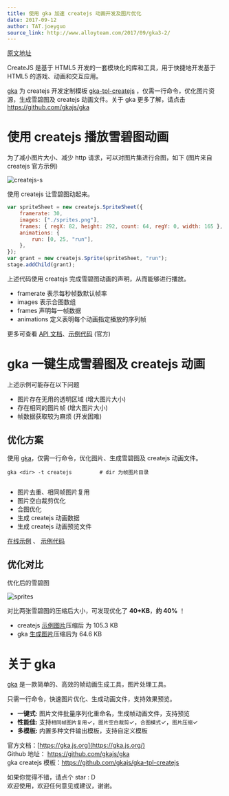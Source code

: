 ```yaml
---
title: 使用 gka 加速 createjs 动画开发及图片优化
date: 2017-09-12
author: TAT.joeyguo
source_link: http://www.alloyteam.com/2017/09/gka3-2/
---
```


<!-- {% raw %} - for jekyll -->

[原文地址](https://github.com/joeyguo/blog/issues/19)

CreateJS 是基于 HTML5 开发的一套模块化的库和工具，用于快捷地开发基于 HTML5 的游戏、动画和交互应用。

[gka](https://github.com/gkajs/gka) 为 createjs 开发定制模板 [gka-tpl-createjs](https://github.com/gkajs/gka-tpl-createjs) ，仅需一行命令，优化图片资源，生成雪碧图及 createjs 动画文件。关于 gka 更多了解，请点击 <https://github.com/gkajs/gka>  

# 使用 createjs 播放雪碧图动画

为了减小图片大小、减少 http 请求，可以对图片集进行合图，如下 (图片来自 createjs 官方示例)

![createjs-s](https://user-images.githubusercontent.com/10385585/30239068-1a0d307a-9587-11e7-8dbd-6702cc886f1c.png)

使用 createjs 让雪碧图动起来。

```javascript
var spriteSheet = new createjs.SpriteSheet({
    framerate: 30,
    images: ["./sprites.png"],
    frames: { regX: 82, height: 292, count: 64, regY: 0, width: 165 },
    animations: {
        run: [0, 25, "run"],
    },
});
var grant = new createjs.Sprite(spriteSheet, "run");
stage.addChild(grant);
```

上述代码使用 createjs 完成雪碧图动画的声明，从而能够进行播放。

-   framerate 表示每秒帧数默认帧率
-   images 表示合图数组
-   frames 声明每一帧数据
-   animations 定义表明每个动画指定播放的序列帧

更多可查看 [API 文档](http://createjs.com/docs/easeljs/classes/SpriteSheet.html)、[示例代码](https://github.com/CreateJS/EaselJS/blob/master/examples/SpriteSheet_simple.html) (官方)

# gka 一键生成雪碧图及 createjs 动画

上述示例可能存在以下问题

-   图片存在无用的透明区域 (增大图片大小)
-   存在相同的图片帧 (增大图片大小)
-   帧数据获取较为麻烦 (开发困难)

## 优化方案

使用 [gka](https://github.com/gkajs/gka)，仅需一行命令，优化图片、生成雪碧图及 createjs 动画文件。

    gka <dir> -t createjs         # dir 为帧图片目录
     

-   图片去重、相同帧图片复用
-   图片空白裁剪优化
-   合图优化
-   生成 createjs 动画数据
-   生成 createjs 动画预览文件

[在线示例](https://gkajs.github.io/gka-tpl-createjs/example/gka.html) 、 [示例代码](https://github.com/gkajs/gka-tpl-createjs/tree/master/example)

## 优化对比

优化后的雪碧图

![sprites](https://user-images.githubusercontent.com/10385585/30239071-2d5659cc-9587-11e7-836e-8d7b7fa6d1fe.png)

对比两张雪碧图的压缩后大小，可发现优化了 **40+KB**，**约 40%** ！

-   createjs [示例图片](https://github.com/CreateJS/EaselJS/blob/master/_assets/art/spritesheet_grant.png)压缩后 为 105.3 KB
-   gka [生成图片](https://github.com/gkajs/gka-tpl-createjs/tree/master/example/img/sprites.png)压缩后为 64.6 KB

# 关于 gka

[gka](https://github.com/joeyguo/gka) 是一款简单的、高效的帧动画生成工具，图片处理工具。

只需一行命令，快速图片优化、生成动画文件，支持效果预览。

-   **一键式:** 图片文件批量序列化重命名，生成帧动画文件，支持预览
-   **性能佳:** 支持`相同帧图片复用`✓，`图片空白裁剪`✓，`合图模式`✓，`图片压缩`✓
-   **多模板:** 内置多种文件输出模板，支持自定义模板

官方文档：[https://gka.js.org](https://gka.js.org/)  
Github 地址： <https://github.com/gkajs/gka>  
gka createjs 模板：<https://github.com/gkajs/gka-tpl-createjs>

如果你觉得不错，请点个 star : D  
欢迎使用，欢迎任何意见或建议，谢谢。

<!-- {% endraw %} - for jekyll -->